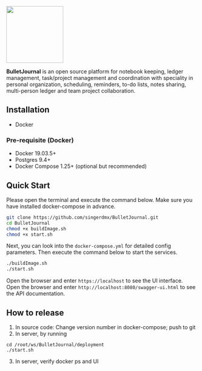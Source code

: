 <a href="https://bulletjournal.us"><img src=
"https://user-images.githubusercontent.com/122956/72955931-ccc07900-3d52-11ea-89b1-d468a6e2aa2b.png"
 width="150px" height="150px"></a>

<b>BulletJournal</b> is an open source platform for notebook keeping, ledger management, task/project management and coordination with speciality in personal organization, scheduling, reminders, to-do lists, notes sharing, multi-person ledger and team project collaboration.

## Installation
- Docker

### Pre-requisite (Docker)
- Docker 19.03.5+
- Postgres 9.4+
- Docker Compose 1.25+ (optional but recommended)

## Quick Start
Please open the terminal and execute the command below. Make sure you have installed docker-compose in advance.
```bash
git clone https://github.com/singerdmx/BulletJournal.git
cd BulletJournal
chmod +x buildImage.sh
chmod +x start.sh
```

Next, you can look into the `docker-compose.yml` for detailed config parameters. Then execute the command below to start the services.

```bash
./buildImage.sh
./start.sh
```

Open the browser and enter `https://localhost` to see the UI interface.
Open the browser and enter `http://localhost:8080/swagger-ui.html` to see the API documentation.

## How to release

1. In source code: Change version number in docker-compose; push to git
2. In server, by running
```
cd /root/ws/BulletJournal/deployment
./start.sh
```
3. In server, verify docker ps and UI

